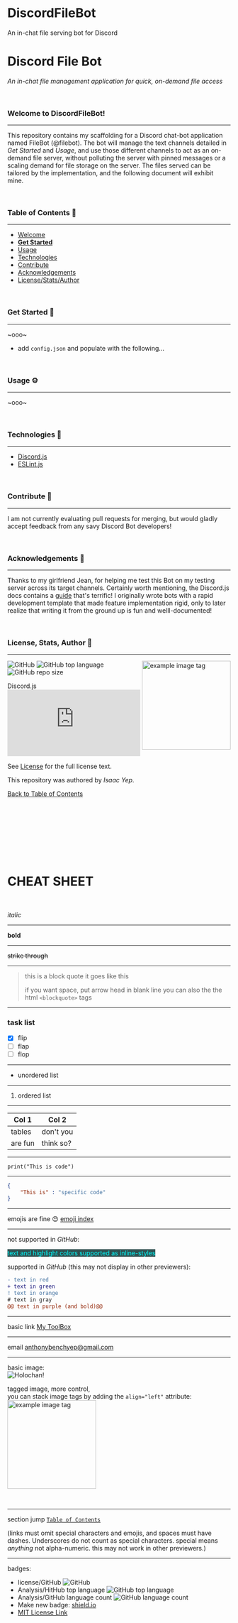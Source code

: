 # DiscordFileBot
An in-chat file serving bot for Discord


# **Discord File Bot**
*An in-chat file management application for quick, on-demand file access*

<br />

### Welcome to DiscordFileBot!
<hr>

This repository contains my scaffolding for a Discord chat-bot application named FileBot (@filebot). The bot will manage the text channels detailed in *Get Started* and *Usage*, and use those different channels to act as an on-demand file server, without polluting the server with pinned messages or a scaling demand for file storage on the server. The files served can be tailored by the implementation, and the following document will exhibit mine.

<br />

### Table of Contents 📖
<hr>

  - [Welcome](#welcome-to-discordfilebot)
  - [**Get Started**](#get-started-)
  - [Usage](#usage-)
  - [Technologies](#technologies-)
  - [Contribute](#Contribute-)
  - [Acknowledgements](#acknowledgements-)
  - [License/Stats/Author](#license-stats-author-)

<br />

### Get Started 🚀
<hr>

~ooo~
- add `config.json` and populate with the following...

<br />

### Usage ⚙
<hr>

~ooo~

<br />

### Technologies 🧰
<hr>

  - [Discord.js](https://discord.js.org/#/)
  - [ESLint.js](https://eslint.org/)

<br />

### Contribute 🤝
<hr>

I am not currently evaluating pull requests for merging, but would gladly accept feedback from any savy Discord Bot developers!

<br />

### Acknowledgements 💙
<hr>

Thanks to my girlfriend Jean, for helping me test this Bot on my testing server across its target channels. Certainly worth mentioning, the Discord.js docs contains a [guide]() that's terrific! I originally wrote bots with a rapid development template that made feature implementation rigid, only to later realize that writing it from the ground up is fun and welll-documented!

<br />

### License, Stats, Author 📜
<hr>

<img align="right" alt="example image tag" src="https://i.imgur.com/jtNwEWu.png" width="200" />

<!-- badge cluster -->

![GitHub](https://img.shields.io/github/license/anthonybench/DiscordFileBot) ![GitHub top language](https://img.shields.io/github/languages/top/anthonybench/DiscordFileBot) ![GitHub repo size](https://img.shields.io/github/repo-size/anthonybench/DiscordFileBot) 

Discord.js ![npm](https://img.shields.io/npm/v/discord.js)

<!-- / -->
See [License](https://opensource.org/licenses/MIT) for the full license text.

This repository was authored by *Isaac Yep*.

[Back to Table of Contents](#table-of-contents-)





<!-- =============================================== -->
<!-- =============================================== -->
<!-- =============================================== -->




<br /><br /><br /><br /><br /><br /><br />
# **CHEAT SHEET**
<br />

*italic*

<hr>

**bold**

<hr>

~~strike through~~

<hr>

> this is a block quote
> it goes like this
>
> if you want space, put arrow head in blank line
> you can also the the html `<blockquote>` tags

<hr>

### task list
- [x] flip
- [ ] flap
- [ ] flop

<hr>

<ul>
    <li>unordered list</li>
</ul>

<hr>

<ol>
    <li>ordered list</li>
</ol>

<hr>

| Col 1  | Col 2 |
| ------------- | ------------- |
| tables  | don't you  |
| are fun  | think so?  |

<hr>

```print("This is code") ```

<hr>

```json
{
    "This is" : "specific code"
}
```

<hr>

emojis are fine 😍
[emoji index](https://unicode.org/emoji/charts/full-emoji-list.html)

<hr>

not supported in *GitHub*:

<span style="background-color: darkslategray; color: cyan"> text and highlight colors supported as inline-styles </span>

supported in *GitHub* (this may not display in other previewers):

```diff
- text in red
+ text in green
! text in orange
# text in gray
@@ text in purple (and bold)@@
```

<hr>

basic link [My ToolBox](https://anthonybench.github.io)

<hr>

email <anthonybenchyep@gmail.com>

<hr>

basic image: \
![Holochan!](https://i.imgur.com/oTopiyf.jpg)

tagged image, more control, \
you can stack image tags by adding the `align="left"` attribute: \
<img alt="example image tag" src="https://i.imgur.com/jtNwEWu.png" width="200" />

<br />

<hr>

section jump [`Table of Contents`](#table-of-contents-)

(links must omit special characters and emojis, and spaces must have dashes. Underscores do not count as special characters. special means *anything* not alpha-numeric. this may not work in other previewers.)

<hr>

badges:

* license/GitHub
![GitHub](https://img.shields.io/github/license/anthonybench/Algorithms)
* Analysis/HitHub top language
![GitHub top language](https://img.shields.io/github/languages/top/anthonybench/Algorithms)
* Analysis/GitHub language count
![GitHub language count](https://img.shields.io/github/languages/count/anthonybench/anthonybench.github.io)
* Make new badge: [shield.io](https://shields.io/)
* [MIT License Link](https://opensource.org/licenses/MIT)